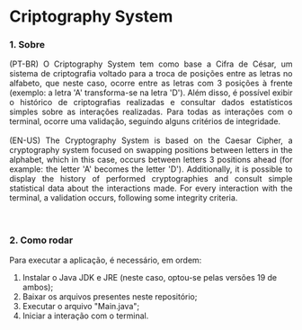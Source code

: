 # Criptography System

### 1. Sobre
<div align="justify">
  (PT-BR) O Criptography System tem como base a Cifra de César, um sistema de criptografia voltado para a troca de posições entre as letras no alfabeto, que neste
  caso, ocorre entre as letras com 3 posições à frente (exemplo: a letra 'A' transforma-se na letra 'D'). Além disso, é possível exibir o histórico de criptografias 
  realizadas e consultar dados estatísticos simples sobre as interações realizadas. Para todas as interações com o terminal, ocorre uma validação, seguindo alguns 
  critérios de integridade.
  <br><br>
  (EN-US) The Cryptography System is based on the Caesar Cipher, a cryptography system focused on swapping positions between letters in the alphabet, which in 
  this case, occurs between letters 3 positions ahead (for example: the letter 'A' becomes the letter 'D'). Additionally, it is possible to display the history 
  of performed cryptographies and consult simple statistical data about the interactions made. For every interaction with the terminal, a validation occurs, 
  following some integrity criteria.
</div>
<br><br>

### 2. Como rodar
Para executar a aplicação, é necessário, em ordem:
1. Instalar o Java JDK e JRE (neste caso, optou-se pelas versões 19 de ambos);
2. Baixar os arquivos presentes neste repositório;
3. Executar o arquivo "Main.java";
4. Iniciar a interação com o terminal.
